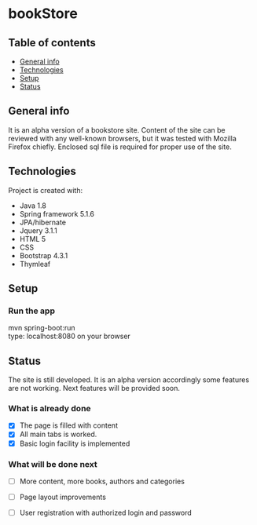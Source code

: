 # bookStore

## Table of contents
* [General info](#general-info)
* [Technologies](#technologies)
* [Setup](#Setup)
* [Status](#Status)


## General info
It is an alpha version of a bookstore site. Content of the site can be reviewed with any well-known browsers, but it was tested with Mozilla Firefox chiefly. Enclosed sql file is required for proper use of the site.

## Technologies
Project is created with:
- Java 1.8
- Spring framework 5.1.6
- JPA/hibernate
- Jquery 3.1.1
- HTML 5
- CSS
- Bootstrap 4.3.1
- Thymleaf

## Setup
### Run the app
mvn spring-boot:run  
type: localhost:8080 on your browser

## Status
The site is still developed. It is an alpha version accordingly some features are not working. Next features will be provided soon.

### What is already done
- [x] The page is filled with content
- [x] All main tabs is worked.
- [x] Basic login facility is implemented

### What will be done next
- [ ] More content, more books, authors and categories
- [ ] Page layout improvements
- [ ] User registration with authorized login and password
 



